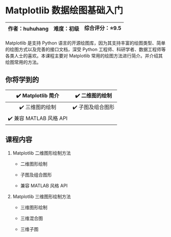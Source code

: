# Matplotlib 数据绘图基础入门

| 作者：huhuhang | 难度：初级 | 综合评分：:star:9.5 |
|:-----------:|:-----:|:--------------:|

Matplotlib 是支持 Python 语言的开源绘图库，因为其支持丰富的绘图类型、简单的绘图方式以及完善的接口文档，深受 Python 工程师、科研学者、数据工程师等各类人士的喜欢。本课程主要对 Matplotlib 常用的绘图方法进行简介。并介绍其绘图常用的方法。

## 你将学到的

| :heavy_check_mark: Matplotlib 简介    | :heavy_check_mark: 二维图的绘制  |
|:-----------------------------------:|:--------------------------:|
| :heavy_check_mark: 三维图的绘制           | :heavy_check_mark: 子图及组合图形 |
| :heavy_check_mark: 兼容 MATLAB 风格 API |                            |

## 课程内容

1. Matplotlib 二维图形绘制方法
   
   - 二维图形绘制
   
   - 子图及组合图形
   
   - 兼容 MATLAB 风格 API

2. Matplotlib 三维图形绘制方法
   
   - 三维图形绘制
   
   - 三维混合图
   
   - 三维子图
